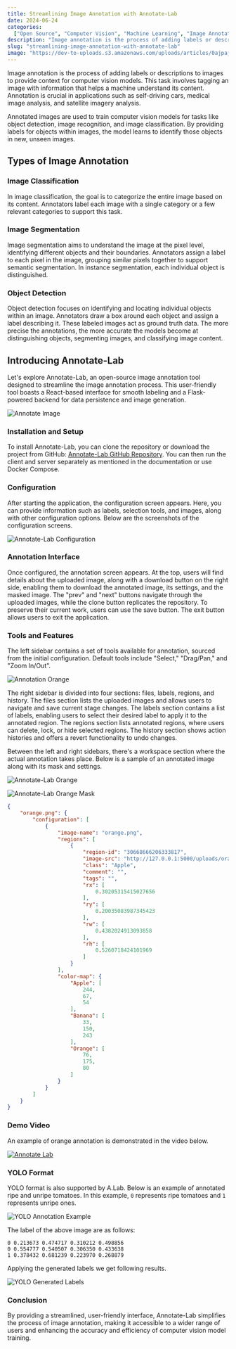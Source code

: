 ```yaml
---
title: Streamlining Image Annotation with Annotate-Lab
date: 2024-06-24
categories:
  ["Open Source", "Computer Vision", "Machine Learning", "Image Annotation"]
description: "Image annotation is the process of adding labels or descriptions to images to provide context for computer vision models. This task involves tagging an image with information that helps a machine understand its content. Annotation is crucial in applications such as self-driving cars, medical image analysis, and satellite imagery analysis."
slug: "streamlining-image-annotation-with-annotate-lab"
image: "https://dev-to-uploads.s3.amazonaws.com/uploads/articles/0ajpajq7d96ebjrijcqn.png"
---
```



Image annotation is the process of adding labels or descriptions to images to provide context for computer vision models. This task involves tagging an image with information that helps a machine understand its content. Annotation is crucial in applications such as self-driving cars, medical image analysis, and satellite imagery analysis.

Annotated images are used to train computer vision models for tasks like object detection, image recognition, and image classification. By providing labels for objects within images, the model learns to identify those objects in new, unseen images.

## Types of Image Annotation

### Image Classification
In image classification, the goal is to categorize the entire image based on its content. Annotators label each image with a single category or a few relevant categories to support this task.

### Image Segmentation
Image segmentation aims to understand the image at the pixel level, identifying different objects and their boundaries. Annotators assign a label to each pixel in the image, grouping similar pixels together to support semantic segmentation. In instance segmentation, each individual object is distinguished.

### Object Detection
Object detection focuses on identifying and locating individual objects within an image. Annotators draw a box around each object and assign a label describing it. These labeled images act as ground truth data. The more precise the annotations, the more accurate the models become at distinguishing objects, segmenting images, and classifying image content.

## Introducing Annotate-Lab

Let's explore Annotate-Lab, an open-source image annotation tool designed to streamline the image annotation process. This user-friendly tool boasts a React-based interface for smooth labeling and a Flask-powered backend for data persistence and image generation.



![Annotate Image](https://dev-to-uploads.s3.amazonaws.com/uploads/articles/0ajpajq7d96ebjrijcqn.png)





### Installation and Setup
To install Annotate-Lab, you can clone the repository or download the project from GitHub: [Annotate-Lab GitHub Repository](https://github.com/sumn2u/annotate-lab). You can then run the client and server separately as mentioned in the documentation or use Docker Compose.

### Configuration
After starting the application, the configuration screen appears. Here, you can provide information such as labels, selection tools, and images, along with other configuration options. Below are the screenshots of the configuration screens.

![Annotate-Lab Configuration](https://dev-to-uploads.s3.amazonaws.com/uploads/articles/a63nzig8kqov9yema1hx.png)



### Annotation Interface
Once configured, the annotation screen appears. At the top, users will find details about the uploaded image, along with a download button on the right side, enabling them to download the annotated image, its settings, and the masked image. The "prev" and "next" buttons navigate through the uploaded images, while the clone button replicates the repository. To preserve their current work, users can use the save button. The exit button allows users to exit the application.

### Tools and Features
The left sidebar contains a set of tools available for annotation, sourced from the initial configuration. Default tools include "Select," "Drag/Pan," and  "Zoom In/Out".

![Annotation Orange](https://dev-to-uploads.s3.amazonaws.com/uploads/articles/lb6ql3vb5ii0nowizn25.png)

The right sidebar is divided into four sections: files, labels, regions, and history. The files section lists the uploaded images and allows users to navigate and save current stage changes. The labels section contains a list of labels, enabling users to select their desired label to apply it to the annotated region. The regions section lists annotated regions, where users can delete, lock, or hide selected regions. The history section shows action histories and offers a revert functionality to undo changes.

Between the left and right sidebars, there's a workspace section where the actual annotation takes place. Below is a sample of an annotated image along with its mask and settings.

![Annotate-Lab Orange](https://dev-to-uploads.s3.amazonaws.com/uploads/articles/qn928jwznzl5o2p9hyd3.png)

![Annotate-Lab Orange Mask](https://dev-to-uploads.s3.amazonaws.com/uploads/articles/9t1w2sgye39avznzgfbb.png)

```json
{
    "orange.png": {
        "configuration": [
            {
                "image-name": "orange.png",
                "regions": [
                    {
                        "region-id": "30668666206333817",
                        "image-src": "http://127.0.0.1:5000/uploads/orange.png",
                        "class": "Apple",
                        "comment": "",
                        "tags": "",
                        "rx": [
                            0.30205315415027656
                        ],
                        "ry": [
                            0.20035083987345423
                        ],
                        "rw": [
                            0.4382024913093858
                        ],
                        "rh": [
                            0.5260718424101969
                        ]
                    }
                ],
                "color-map": {
                    "Apple": [
                        244,
                        67,
                        54
                    ],
                    "Banana": [
                        33,
                        150,
                        243
                    ],
                    "Orange": [
                        76,
                        175,
                        80
                    ]
                }
            }
        ]
    }
}
```
### Demo Video
An example of orange annotation is demonstrated in the video below.
 
[![Annotate Lab](https://img.youtube.com/vi/gR17uHbfoU4/0.jpg)](https://www.youtube.com/watch?v=gR17uHbfoU4)

### YOLO Format 

YOLO format is also supported by A.Lab. Below is an example of annotated ripe and unripe tomatoes. In this example, `0` represents ripe tomatoes and `1` represents unripe ones.

![YOLO Annotation Example](https://dev-to-uploads.s3.amazonaws.com/uploads/articles/2i599z2tjxwsgs3mqbdc.png)

The label of the above image are as follows:
```
0 0.213673 0.474717 0.310212 0.498856
0 0.554777 0.540507 0.306350 0.433638
1 0.378432 0.681239 0.223970 0.268879
```

Applying the generated labels we get following results.

![YOLO Generated Labels](https://dev-to-uploads.s3.amazonaws.com/uploads/articles/gmel5fe08ad35rvmqlht.jpg)


### Conclusion
By providing a streamlined, user-friendly interface, Annotate-Lab simplifies the process of image annotation, making it accessible to a wider range of users and enhancing the accuracy and efficiency of computer vision model training.
